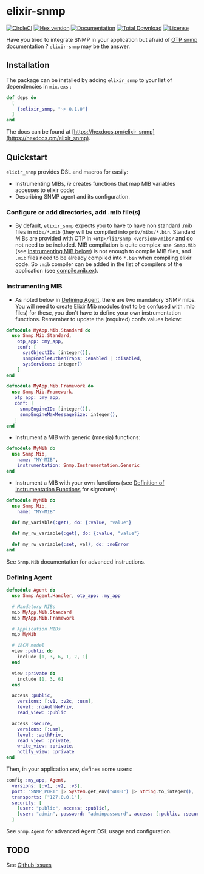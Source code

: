 # elixir-snmp

[![CircleCI](https://circleci.com/gh/jeanparpaillon/elixir-snmp.svg?style=shield)](https://app.circleci.com/pipelines/github/jeanparpaillon/elixir-snmp)
[![Hex version](https://img.shields.io/hexpm/v/elixir_snmp.svg "Hex version")](https://hex.pm/packages/elixir_snmp)
[![Documentation](https://img.shields.io/badge/hex-docs-green.svg)](https://hexdocs.pm/elixir_snmp/)
[![Total Download](https://img.shields.io/hexpm/dt/elixir_snmp.svg?maxAge=2592000)](https://hex.pm/packages/elixir_snmp)
[![License](https://img.shields.io/hexpm/l/elixir_snmp.svg?maxAge=259200)](https://github.com/jeanparpaillon/elixir_snmp/blob/master/LICENSE)

Have you tried to integrate SNMP in your application but afraid of [OTP
snmp](http://erlang.org/doc/man/SNMP_app.html) documentation ? `elixir-snmp` may
be the answer.

## Installation

The package can be installed by adding `elixir_snmp` to your list of dependencies in `mix.exs` :

``` elixir
def deps do
  [
    {:elixir_snmp, "~> 0.1.0"}
  ]
end
```

The docs can be found at [https://hexdocs.pm/elixir_snmp](https://hexdocs.pm/elixir_snmp).

## Quickstart

`elixir_snmp` provides DSL and macros for easily:
* Instrumenting MIBs, *ie* creates functions that map MIB variables accesses to
  elixir code;
* Describing SNMP agent and its configuration.

### Configure or add directories, add .mib file(s)
* By default, `elixir_snmp` expects you to have to have non standard .mib files
in `mibs/*.mib` (they will be compiled into `priv/mibs/*.bin`. Standard MIBs are
provided with OTP in `<otp>/lib/snmp-<version>/mibs/` and do not need to be
included. MIB compilation is quite complex: `use Snmp.Mib` (see [Instrumenting MIB below](https://github.com/jeanparpaillon/elixir-snmp#instrumenting-mib))
is not enough to compile MIB files, and `.mib` files need to be already compiled
into `*.bin` when compiling elixir code. So `:mib` compiler can be added in the
list of compilers of the application (see [compile.mib.ex](https://github.com/jeanparpaillon/elixir-snmp/blob/master/lib/mix/tasks/compile.mib.ex)).

### Instrumenting MIB
* As noted below in [Defining Agent](https://github.com/jeanparpaillon/elixir-snmp#defining-agent), there are two mandatory SNMP mibs. You
will need to create Elixir Mib modules (not to be confused with .mib files) for
these, you don't have to define your own instrumentation functions. Remember to
update the (required) confs values below:

``` elixir
defmodule MyApp.Mib.Standard do
  use Snmp.Mib.Standard,
    otp_app: :my_app,
    conf: [
      sysObjectID: [integer()],
      snmpEnableAuthenTraps: :enabled | :disabled,
      sysServices: integer()
    ]
end
```

``` elixir
defmodule MyApp.Mib.Framework do
  use Snmp.Mib.Framework,
   otp_app: :my_app,
   conf: [
     snmpEngineID: [integer()],
     snmpEngineMaxMessageSize: integer(),
   ]
end
```
* Instrument a MIB with generic (mnesia) functions:

``` elixir
defmodule MyMib do
  use Snmp.Mib,
    name: "MY-MIB",
    instrumentation: Snmp.Instrumentation.Generic
end
```

* Instrument a MIB with your own functions (see [Definition of Instrumentation
  Functions](http://erlang.org/doc/apps/snmp/snmp_def_instr_functions.html) for signature):

``` elixir
defmodule MyMib do
  use Snmp.Mib,
    name: "MY-MIB"

  def my_variable(:get), do: {:value, "value"}

  def my_rw_variable(:get), do: {:value, "value"}

  def my_rw_variable(:set, val), do: :noError
end
```

See `Snmp.Mib` documentation for advanced instructions.

### Defining Agent

``` elixir
defmodule Agent do
  use Snmp.Agent.Handler, otp_app: :my_app

  # Mandatory MIBs
  mib MyApp.Mib.Standard
  mib MyApp.Mib.Framework

  # Application MIBs
  mib MyMib

  # VACM model
  view :public do
    include [1, 3, 6, 1, 2, 1]
  end

  view :private do
    include [1, 3, 6]
  end

  access :public,
    versions: [:v1, :v2c, :usm],
    level: :noAuthNoPriv,
    read_view: :public

  access :secure,
    versions: [:usm],
    level: :authPriv,
    read_view: :private,
    write_view: :private,
    notify_view: :private
end
```

Then, in your application env, defines some users:

``` elixir
config :my_app, Agent,
  versions: [:v1, :v2, :v3],
  port: "SNMP_PORT" |> System.get_env("4000") |> String.to_integer(),
  transports: ["127.0.0.1"],
  security: [
    [user: "public", access: :public],
    [user: "admin", password: "adminpassword", access: [:public, :secure]]
  ]
```

See `Snmp.Agent` for advanced Agent DSL usage and configuration.

## TODO

See [Github issues](https://github.com/jeanparpaillon/elixir-snmp/issues)
